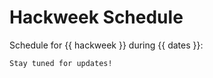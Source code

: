 # Hackweek Schedule

Schedule for {{ hackweek }} during {{ dates }}:

```{note}
Stay tuned for updates!
```